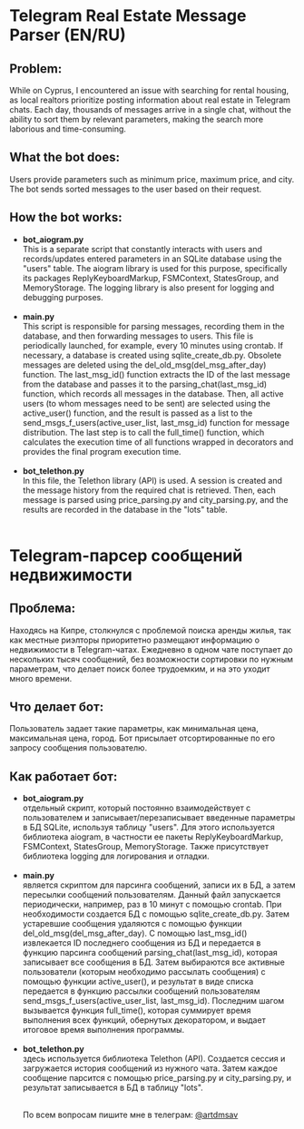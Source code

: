 # Telegram Real Estate Message Parser (EN/RU)

<!DOCTYPE html>
<html>

<body>
    <h2>Problem:</h2>
    <p>While on Cyprus, I encountered an issue with searching for rental housing, as local realtors prioritize posting
        information about real estate in Telegram chats. Each day, thousands of messages arrive in a single chat, without
        the ability to sort them by relevant parameters, making the search more laborious and time-consuming.</p>
    <h2>What the bot does:</h2>
    <p>Users provide parameters such as minimum price, maximum price, and city. The bot sends sorted messages to the user
        based on their request.</p>
    <h2>How the bot works:</h2>
    <ul>
        <li><strong>bot_aiogram.py </strong> <br>
			This is a separate script that constantly interacts with users and records/updates
            entered parameters in an SQLite database using the "users" table. The aiogram library is used for this purpose,
            specifically its packages ReplyKeyboardMarkup, FSMContext, StatesGroup, and MemoryStorage. The logging library
            is also present for logging and debugging purposes.<br><br></li>
        <li><strong>main.py</strong> <br>
			This script is responsible for parsing messages, recording them in the database, and
            then forwarding messages to users. This file is periodically launched, for example, every 10 minutes using
            crontab. If necessary, a database is created using sqlite_create_db.py. Obsolete messages are deleted using
            the del_old_msg(del_msg_after_day) function. The last_msg_id() function extracts the ID of the last message
            from the database and passes it to the parsing_chat(last_msg_id) function, which records all messages in
            the database. Then, all active users (to whom messages need to be sent) are selected using the active_user()
            function, and the result is passed as a list to the send_msgs_f_users(active_user_list, last_msg_id) function
            for message distribution. The last step is to call the full_time() function, which calculates the execution
            time of all functions wrapped in decorators and provides the final program execution time.<br><br></li>
        <li><strong>bot_telethon.py</strong> <br> 
			In this file, the Telethon library (API) is used. A session is created and the
            message history from the required chat is retrieved. Then, each message is parsed using price_parsing.py and
            city_parsing.py, and the results are recorded in the database in the "lots" table.<br><br></li>
    </ul>
    <h1>Telegram-парсер сообщений недвижимости</h1>
    <h2>Проблема:</h2>
    <p>Находясь на Кипре, столкнулся с проблемой поиска аренды жилья, так как местные риэлторы приоритетно размещают
    информацию о недвижимости в Telegram-чатах. Ежедневно в одном чате поступает до нескольких тысяч сообщений, без
    возможности сортировки по нужным параметрам, что делает поиск более трудоемким, и на это уходит много времени.</p>
    <h2>Что делает бот:</h2>
    <p>Пользователь задает такие параметры, как минимальная цена, максимальная цена, город.
    Бот присылает отсортированные по его запросу сообщения пользователю.</p>
    <h2>Как работает бот:</h2>
    <ul>
        <li><strong>bot_aiogram.py </strong> <br>
			отдельный скрипт, который постоянно взаимодействует с пользователем и записывает/перезаписывает
    введенные параметры в БД SQLite, используя таблицу "users". Для этого используется библиотека aiogram, в частности
    ее пакеты ReplyKeyboardMarkup, FSMContext, StatesGroup, MemoryStorage. Также присутствует библиотека logging для
    логирования и отладки.<br><br></li>
        <li><strong>main.py</strong> <br>
			является скриптом для парсинга сообщений, записи их в БД, а затем пересылки сообщений пользователям.
    Данный файл запускается периодически, например, раз в 10 минут с помощью crontab. При необходимости создается БД с
    помощью sqlite_create_db.py. Затем устаревшие сообщения удаляются с помощью функции del_old_msg(del_msg_after_day).
    С помощью last_msg_id() извлекается ID последнего сообщения из БД и передается в функцию парсинга сообщений
    parsing_chat(last_msg_id), которая записывает все сообщения в БД. Затем выбираются все активные пользователи
    (которым необходимо рассылать сообщения) с помощью функции active_user(), и результат в виде списка передается
    в функцию рассылки сообщений пользователям send_msgs_f_users(active_user_list, last_msg_id). Последним шагом
    вызывается функция full_time(), которая суммирует время выполнения всех функций, обернутых декоратором, и выдает
    итоговое время выполнения программы.<br><br></li>
        <li><strong>bot_telethon.py</strong> <br> 
			здесь используется библиотека Telethon (API). Создается сессия и загружается история сообщений из
    нужного чата. Затем каждое сообщение парсится с помощью price_parsing.py и city_parsing.py, и результат записывается
    в БД в таблицу "lots".<br><br></li>
		<p>По всем вопросам пишите мне в телеграм: <a href="https://t.me/artdmsav">@artdmsav</a></p>
</body>

</html>
